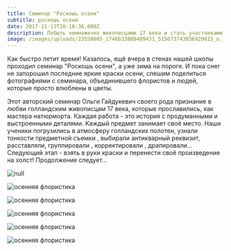 ```yaml
---
title: Семинар "Роскошь осени"
subtitle: роскошь осени
date: 2017-11-13T20:18:36.000Z
description: Побыть немножечко живописцами 17 века и стать участниками фотопроекта.
image: /images/uploads/23550005_1748633888489431_515673743836929815_o.jpg
---
```

Как быстро летит время! Казалось, ещё вчера в стенах нашей школы проходил семинар "Роскошь осени", а уже зима на пороге. И пока снег не запорошил последние яркие краски осени, спешим поделиться фотографиями с семинара, объединившего флористов и людей, которые просто влюблены в цветы.

Этот авторский семинар Ольги Гайдукевич своего рода признание в любви голландским живописцам 17 века, которые прославились, как мастера натюрморта. Каждая работа - это история с продуманными и выстроенными деталями. Каждый предмет занимает своё место. Наши ученики погрузились в атмосферу голландских полотен, узнали тонкости предметной съемки , выбирали антикварный реквизит, расставляли, группировали , корректировали , драпировали... Следующий этап - взять в руки краски и перенести своё произведение на холст! Продолжение следует...

![null](/images/uploads/4.jpg)

![осенняя флористика](/images/uploads/23435219_1748631161823037_5905701115012234572_n.jpg)

![осенняя флористика](/images/uploads/23472703_1748632758489544_2850196878966276578_n.jpg)

![осенняя флористика](/images/uploads/23472885_1748635041822649_867380277741599774_n.jpg)

![осенняя флористика](/images/uploads/23511438_1748631961822957_2123270689103712863_o.jpg)

![осенняя флористика](/images/uploads/23559816_1748630235156463_7593556221084867406_n.jpg)



